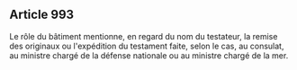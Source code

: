 Article 993
----
Le rôle du bâtiment mentionne, en regard du nom du testateur, la remise des
originaux ou l'expédition du testament faite, selon le cas, au consulat, au
ministre chargé de la défense nationale ou au ministre chargé de la mer.

